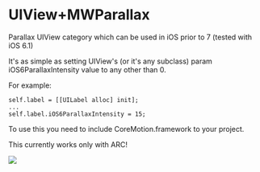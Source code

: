 UIView+MWParallax
=================

Parallax UIView category which can be used in iOS prior to 7 (tested with iOS 6.1)

It's as simple as setting UIView's (or it's any subclass) param iOS6ParallaxIntensity value to any other than 0.

For example:

    self.label = [[UILabel alloc] init];
    ...
    self.label.iOS6ParallaxIntensity = 15;

To use this you need to include CoreMotion.framework to your project.

This currently works only with ARC!

<img src="http://imageshack.us/a/img51/2786/84h.gif"/>
